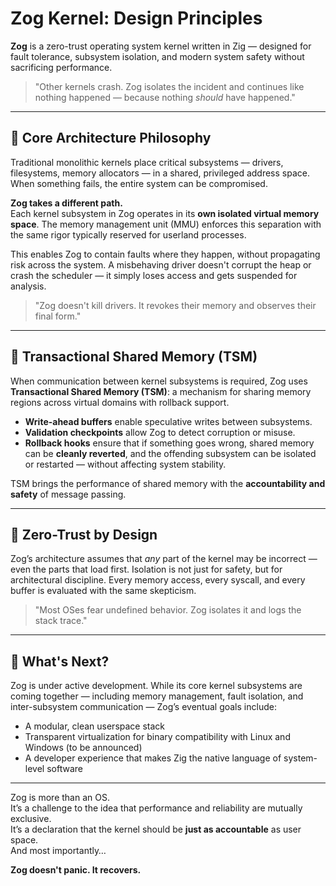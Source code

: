 # Zog Kernel: Design Principles

**Zog** is a zero-trust operating system kernel written in Zig — designed for fault tolerance, subsystem isolation, and modern system safety without sacrificing performance.

> "Other kernels crash. Zog isolates the incident and continues like nothing happened — because nothing *should* have happened."

---

## 🧱 Core Architecture Philosophy

Traditional monolithic kernels place critical subsystems — drivers, filesystems, memory allocators — in a shared, privileged address space. When something fails, the entire system can be compromised.

**Zog takes a different path.**  
Each kernel subsystem in Zog operates in its **own isolated virtual memory space**. The memory management unit (MMU) enforces this separation with the same rigor typically reserved for userland processes.

This enables Zog to contain faults where they happen, without propagating risk across the system. A misbehaving driver doesn't corrupt the heap or crash the scheduler — it simply loses access and gets suspended for analysis.

> "Zog doesn't kill drivers. It revokes their memory and observes their final form."

---

## 🔄 Transactional Shared Memory (TSM)

When communication between kernel subsystems is required, Zog uses **Transactional Shared Memory (TSM)**: a mechanism for sharing memory regions across virtual domains with rollback support.

- **Write-ahead buffers** enable speculative writes between subsystems.
- **Validation checkpoints** allow Zog to detect corruption or misuse.
- **Rollback hooks** ensure that if something goes wrong, shared memory can be **cleanly reverted**, and the offending subsystem can be isolated or restarted — without affecting system stability.

TSM brings the performance of shared memory with the **accountability and safety** of message passing.

---

## 🔐 Zero-Trust by Design

Zog’s architecture assumes that *any* part of the kernel may be incorrect — even the parts that load first. Isolation is not just for safety, but for architectural discipline. Every memory access, every syscall, and every buffer is evaluated with the same skepticism.

> "Most OSes fear undefined behavior. Zog isolates it and logs the stack trace."

---

## 🚧 What's Next?

Zog is under active development. While its core kernel subsystems are coming together — including memory management, fault isolation, and inter-subsystem communication — Zog’s eventual goals include:

- A modular, clean userspace stack
- Transparent virtualization for binary compatibility with Linux and Windows (to be announced)
- A developer experience that makes Zig the native language of system-level software

---

Zog is more than an OS.  
It’s a challenge to the idea that performance and reliability are mutually exclusive.  
It’s a declaration that the kernel should be **just as accountable** as user space.  
And most importantly…

**Zog doesn't panic. It recovers.**
